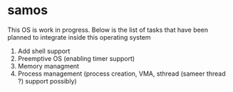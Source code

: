# samos

This OS is work in progress.
Below is the list of tasks that have been planned to integrate inside this operating system

1. Add shell support
2. Preemptive OS (enabling timer support)
2. Memory managment
4. Process management (process creation, VMA, sthread (sameer thread ?) support possibly)

